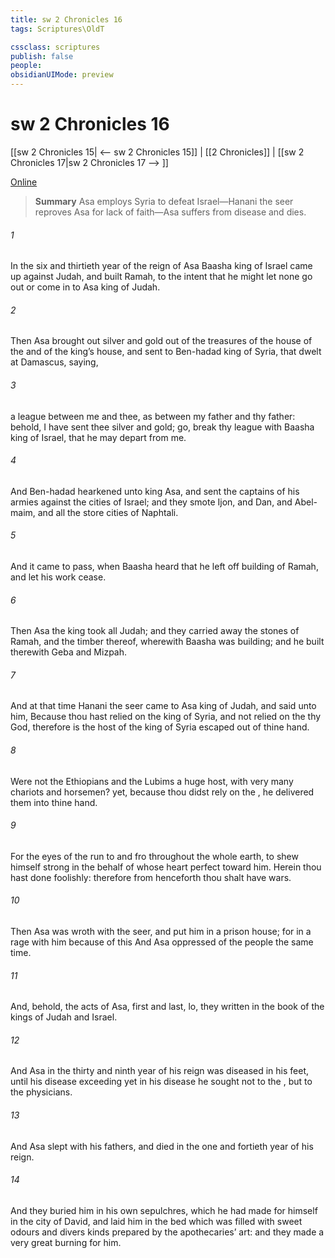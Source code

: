 ```yaml
---
title: sw 2 Chronicles 16
tags: Scriptures\OldT

cssclass: scriptures
publish: false
people:
obsidianUIMode: preview
---
```


# sw 2 Chronicles 16
[[sw 2 Chronicles 15| <-- sw 2 Chronicles 15]] | [[2 Chronicles]] | [[sw 2 Chronicles 17|sw 2 Chronicles 17 --> ]]

[Online](https://churchofjesuschrist.org/study/scriptures/ot/2-chr/16?lang=eng)

> __Summary__
Asa employs Syria to defeat Israel—Hanani the seer reproves Asa for lack of faith—Asa suffers from disease and dies.

###### 1 
In the six and thirtieth year of the reign of Asa Baasha king of Israel came up against Judah, and built Ramah, to the intent that he might let none go out or come in to Asa king of Judah.

###### 2 
Then Asa brought out silver and gold out of the treasures of the house of the  and of the king’s house, and sent to Ben-hadad king of Syria, that dwelt at Damascus, saying,

###### 3 
 a league between me and thee, as  between my father and thy father: behold, I have sent thee silver and gold; go, break thy league with Baasha king of Israel, that he may depart from me.

###### 4 
And Ben-hadad hearkened unto king Asa, and sent the captains of his armies against the cities of Israel; and they smote Ijon, and Dan, and Abel-maim, and all the store cities of Naphtali.

###### 5 
And it came to pass, when Baasha heard  that he left off building of Ramah, and let his work cease.

###### 6 
Then Asa the king took all Judah; and they carried away the stones of Ramah, and the timber thereof, wherewith Baasha was building; and he built therewith Geba and Mizpah.

###### 7 
And at that time Hanani the seer came to Asa king of Judah, and said unto him, Because thou hast relied on the king of Syria, and not relied on the  thy God, therefore is the host of the king of Syria escaped out of thine hand.

###### 8 
Were not the Ethiopians and the Lubims a huge host, with very many chariots and horsemen? yet, because thou didst rely on the , he delivered them into thine hand.

###### 9 
For the eyes of the  run to and fro throughout the whole earth, to shew himself strong in the behalf of  whose heart  perfect toward him. Herein thou hast done foolishly: therefore from henceforth thou shalt have wars.

###### 10 
Then Asa was wroth with the seer, and put him in a prison house; for  in a rage with him because of this  And Asa oppressed  of the people the same time.

###### 11 
And, behold, the acts of Asa, first and last, lo, they  written in the book of the kings of Judah and Israel.

###### 12 
And Asa in the thirty and ninth year of his reign was diseased in his feet, until his disease  exceeding  yet in his disease he sought not to the , but to the physicians.

###### 13 
And Asa slept with his fathers, and died in the one and fortieth year of his reign.

###### 14 
And they buried him in his own sepulchres, which he had made for himself in the city of David, and laid him in the bed which was filled with sweet odours and divers kinds  prepared by the apothecaries’ art: and they made a very great burning for him.

